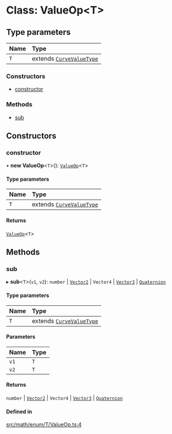 # Class: ValueOp\<T\>

## Type parameters

| Name | Type |
| :------ | :------ |
| `T` | extends [`CurveValueType`](../types/CurveValueType.md) |

### Constructors

- [constructor](ValueOp.md#constructor)

### Methods

- [sub](ValueOp.md#sub)

## Constructors

### constructor

• **new ValueOp**\<`T`\>(): [`ValueOp`](ValueOp.md)\<`T`\>

#### Type parameters

| Name | Type |
| :------ | :------ |
| `T` | extends [`CurveValueType`](../types/CurveValueType.md) |

#### Returns

[`ValueOp`](ValueOp.md)\<`T`\>

## Methods

### sub

▸ **sub**\<`T`\>(`v1`, `v2`): `number` \| [`Vector2`](Vector2.md) \| `Vector4` \| [`Vector3`](Vector3.md) \| [`Quaternion`](Quaternion.md)

#### Type parameters

| Name | Type |
| :------ | :------ |
| `T` | extends [`CurveValueType`](../types/CurveValueType.md) |

#### Parameters

| Name | Type |
| :------ | :------ |
| `v1` | `T` |
| `v2` | `T` |

#### Returns

`number` \| [`Vector2`](Vector2.md) \| `Vector4` \| [`Vector3`](Vector3.md) \| [`Quaternion`](Quaternion.md)

#### Defined in

[src/math/enum/T/ValueOp.ts:4](https://github.com/Orillusion/orillusion/blob/main/src/math/enum/T/ValueOp.ts#L4)
